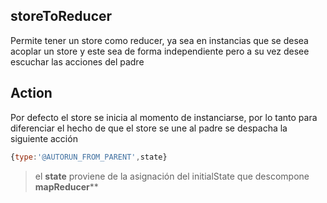 ## storeToReducer

Permite tener un store como reducer, ya sea en instancias que se desea acoplar un store y este sea de forma independiente pero a su vez desee escuchar las acciones del padre

## Action

Por defecto el store se inicia al momento de instanciarse, por lo tanto para diferenciar el hecho de que el store se une al padre se despacha la siguiente acción

```javascript
{type:'@AUTORUN_FROM_PARENT',state}
```
> el **state** proviene de la asignación del initialState que descompone **mapReducer****
